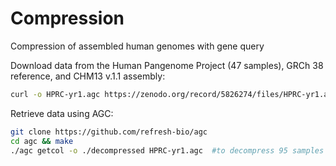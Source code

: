 # Compression
Compression of assembled human genomes with gene query


Download data from the Human Pangenome Project (47 samples), GRCh 38 reference, and CHM13 v.1.1 assembly: 
```bash
curl -o HPRC-yr1.agc https://zenodo.org/record/5826274/files/HPRC-yr1.agc?download=1 
```
Retrieve data using AGC: 
```bash
git clone https://github.com/refresh-bio/agc 
cd agc && make 
./agc getcol -o ./decompressed HPRC-yr1.agc  #to decompress 95 samples into the folder "decompressed"
```

